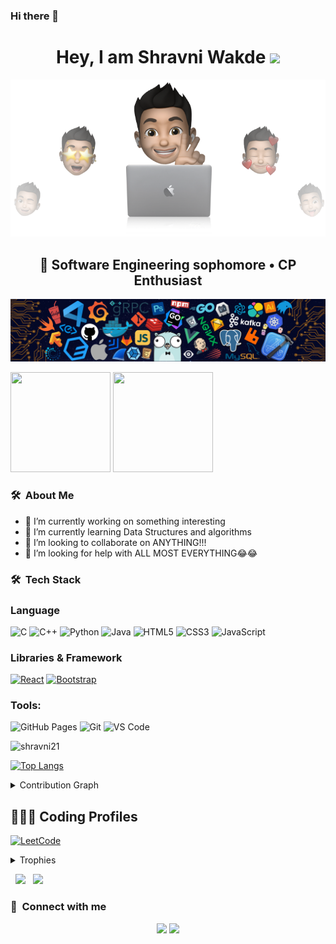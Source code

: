 ### Hi there 👋<h1 align="center">Hey, I am Shravni Wakde <img src="https://raw.githubusercontent.com/aemmadi/aemmadi/master/wave.gif" width="30px"></h1> 
<p align="center"><img src="https://raw.githubusercontent.com/KevinPatel04/KevinPatel04/master/cover-thompson.png"></p><h2 align="center"> 🚀 Software Engineering sophomore • CP Enthusiast </h2>
<p align="center"><img src="https://raw.githubusercontent.com/KevinPatel04/KevinPatel04/master/header.png"></p>




<!--**shravni21/shravni21** is a ✨ _special_ ✨ repository because its `README.md` (this file) appears on your GitHub profile.-->
 <img src="https://octodex.github.com/images/daftpunktocat-thomas.gif" height="160px" width="160px"> <img src="https://octodex.github.com/images/daftpunktocat-guy.gif" height="160px" width="160px">

### 🛠 &nbsp;About Me
- 🔭 I’m currently working on something interesting
- 🌱 I’m currently learning Data Structures and algorithms
- 👯 I’m looking to collaborate on ANYTHING!!!
- 🤔 I’m looking for help with ALL MOST EVERYTHING😂😂

### 🛠 &nbsp;Tech Stack

### Language


![C](https://img.shields.io/badge/-C-00599C?style=flat-square&logo=c)
![C++](https://img.shields.io/badge/-C++-00599C?style=flat-square&logo=cplusplus)
![Python](https://img.shields.io/badge/-Python-black?style=flat-square&logo=Python)
![Java](https://img.shields.io/badge/-java-E34A86?style=flat-square&logo=java)
![HTML5](https://img.shields.io/badge/-HTML5-E34F26?style=flat-square&logo=html5&logoColor=white)
![CSS3](https://img.shields.io/badge/-CSS3-1572B6?style=flat-square&logo=css3)
![JavaScript](https://img.shields.io/badge/-JavaScript-black?style=flat-square&logo=javascript)

### Libraries & Framework

[![React](https://img.shields.io/badge/-React-black?style=flat-square&logo=react)](https://reactjs.org/)
[![Bootstrap](https://img.shields.io/badge/-Bootstrap-563D7C?style=flat-square&logo=bootstrap)](https://getbootstrap.com/)

### Tools:

![GitHub Pages](https://img.shields.io/badge/GitHub%20Pages-%23327FC7.svg?logo=github&style=flat-square&logoColor=white)
![Git](https://img.shields.io/badge/-Git-black?style=flat-square&logo=git)
![VS Code](https://img.shields.io/badge/-VS%20Code-007ACC?style=flat-square&logo=visual-studio-code)

<!-- <h3>DOWNLOAD MAH RESUME 👉<a href="https://drive.google.com/file/d/1avq3fGVcUan5Xb5sWlZaUItGmOdlasoP/view?usp=sharing">HERE 🙂</a></h3> -->
       
<p align="left"> <img src="https://komarev.com/ghpvc/?username=shravni21&label=Profile%20views&color=0e75b6&style=flat" alt="shravni21" /> </p>


[![Top Langs](https://github-readme-stats.vercel.app/api/top-langs/?username=shravni21&theme=chartreuse-dark)](https://github.com/anuraghazra/github-readme-stats)
  
<details><summary>Contribution Graph</summary>
<p align="left">
<img width="90%" src="https://activity-graph.herokuapp.com/graph?username=shravni21&theme=chartreuse-dark&no-frame=true" /></p>
</details>

## 👨🏻‍💻 Coding Profiles

[![LeetCode](https://img.shields.io/badge/-LeetCode-FFA116?style=flat-square&logo=LeetCode&logoColor=black)](https://leetcode.com/shravni_code/)
<!-- [![GeeksForGeeks](https://img.shields.io/badge/-GeeksForGeeks-05CC47?style=flat-square&logo=GeeksForGeeks&logoColor=black)](https://auth.geeksforgeeks.org/user/thepranaygupta)
[![HackerRank](https://img.shields.io/badge/-HackerRank-2EC866?style=flat-square&logo=HackerRank&logoColor=white)](https://www.hackerrank.com/thepranaygupta)
[![CodeChef](https://img.shields.io/badge/-CodeChef-5B4638?style=flat-square&logo=CodeChef&logoColor=white)](https://www.codechef.com/users/thepranaygupta) -->

  
<details><summary>Trophies</summary>
<p align="left">
<img width=900 src="https://github-profile-trophy.vercel.app/?username=shravni21&column=7&theme=gruvbox&no-frame=true"/>
</details>

<p align="left">
  <img width="48%" src="https://github-readme-stats.vercel.app/api?username=shravni21&show_icons=true&theme=chartreuse-dark&count_private=true&include_all_commits=true" /> 
  <img width="48%" src="https://github-readme-streak-stats.herokuapp.com/?user=shravni21&theme=chartreuse-dark" />
</p>  


### :link: &nbsp;Connect with me

<p align="center">
<a href="https://www.linkedin.com/in/shravni-wakde-127bb9216"><img src="https://img.shields.io/badge/-Shravni%20-0077B5?style=for-the-badge&logo=Linkedin&logoColor=white"/></a>
<a href="mailto:wakdeshravni1@gmail.com"><img src="https://img.shields.io/badge/-wakdeshravni1@gmail.com-D14836?style=for-the-badge&logo=Gmail&logoColor=white"/></a>


</p>

<!-- [![Spotify](https://novatorem.bgstatic.vercel.app/api/spotify)](https://open.spotify.com/user/31v6pvoxphilo63ijnfpfoeut6ru?si=706fb369d2d74e40)  -->

